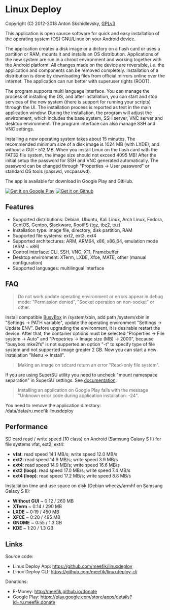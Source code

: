 # Linux Deploy

Copyright (C) 2012-2018  Anton Skshidlevsky, [GPLv3](https://github.com/meefik/linuxdeploy/blob/master/LICENSE)

This application is open source software for quick and easy installation of the operating system (OS) GNU/Linux on your Android device.

The application creates a disk image or a dictory on a flash card or uses a partition or RAM, mounts it and installs an OS distribution. Applications of the new system are run in a chroot environment and working together with the Android platform. All changes made on the device are reversible, i.e. the application and components can be removed completely. Installation of a distribution is done by downloading files from official mirrors online over the internet. The application can run better with superuser rights (ROOT).

The program supports multi language interface. You can manage the process of installing the OS, and after installation, you can start and stop services of the new system (there is support for running your scripts) through the UI. The installation process is reported as text in the main application window. During the installation, the program will adjust the environment, which includes the base system, SSH server, VNC server and desktop environment. The program interface can also manage SSH and VNC settings.

Installing a new operating system takes about 15 minutes. The recommended minimum size of a disk image is 1024 MB (with LXDE), and without a GUI - 512 MB. When you install Linux on the flash card with the FAT32 file system, the image size should not exceed 4095 MB! After the initial setup the password for SSH and VNC generated automatically. The password can be changed through "Properties -> User password" or standard OS tools (passwd, vncpasswd).

The app is available for download in Google Play and GitHub.

<a href="https://play.google.com/store/apps/details?id=ru.meefik.linuxdeploy"><img src="https://gist.githubusercontent.com/meefik/54a54afa7cc1dc600bdb855cb7895a4a/raw/ad617c006a1ac28d067c9a87cec60199ca8fef7c/get-it-on-google-play.png" alt="Get it on Google Play"></a>
<a href="https://github.com/meefik/linuxdeploy/releases/latest"><img src="https://gist.githubusercontent.com/meefik/54a54afa7cc1dc600bdb855cb7895a4a/raw/ad617c006a1ac28d067c9a87cec60199ca8fef7c/get-apk-from-github.png" alt="Get it on Github"></a>

## Features

- Supported distributions: Debian, Ubuntu, Kali Linux, Arch Linux, Fedora, CentOS, Gentoo, Slackware, RootFS (tgz, tbz2, txz)
- Installation type: image file, directory, disk partition, RAM
- Supported file systems: ext2, ext3, ext4
- Supported architectures: ARM, ARM64, x86, x86_64, emulation mode (ARM ~ x86)
- Control interface: CLI, SSH, VNC, X11, Framebuffer
- Desktop environment: XTerm, LXDE, Xfce, MATE, other (manual configuration)
- Supported languages: multilingual interface

## FAQ

> Do not work update operating environment or errors appear in debug mode: "Permission denied", "Socket operation on non-socket" or other.

Install compatible [BusyBox](https://github.com/meefik/busybox/releases) in /system/xbin, add path /system/xbin in "Settings -> PATH variable", update the operating environment "Settings -> Update ENV". Before upgrading the environment, it is desirable restart the device. After that, the container options must be selected "Properties -> File system -> Auto" and "Propetries -> Image size (MB) -> 2000", because "busybox mke2fs" is not supperted an option "-t" to specify type of file system and not supperted image greater 2 GB. Now you can start a new installation "Menu -> Install".

> Making an image on sdcard return an error "Read-only file system".

If you are using SuperSU utility you need to uncheck "mount namespace separation" in SuperSU settings. See [documentation](https://su.chainfire.eu/#how-mount).

> Installing an application on Google Play fails with the message "Unknown error code during application installation: -24".

You need to remove the application directory: /data/data/ru.meefik.linuxdeploy

## Performance

SD card read / write speed (10 class) on Android (Samsung Galaxy S II) for file systems vfat, ext2, ext4:
- **vfat**: read speed 14.1 MB/s; write speed 12.0 MB/s
- **ext2**: read speed 14.9 MB/s; write speed 3.9 MB/s
- **ext4**: read speed 14.9 MB/s; write speed 16.6 MB/s
- **ext2 (loop)**: read speed 17.0 MB/s; write speed 7.4 MB/s
- **ext4 (loop)**: read speed 17.2 MB/s; write speed 8.8 MB/s

Installation time and use space on disk (Debian wheezy/armhf on Samsung Galaxy S II):
- **Without GUI** ~ 0:12 / 260 MB
- **XTerm** ~ 0:14 / 290 MB
- **LXDE** ~ 0:19 / 450 MB
- **XFCE** ~ 0:20 / 495 MB
- **GNOME** ~ 0:55 / 1.3 GB
- **KDE** ~ 1:20 / 1.3 GB

## Links

Source code: 

- Linux Deploy App: <https://github.com/meefik/linuxdeploy>
- Linux Deploy CLI: <https://github.com/meefik/linuxdeploy-cli>

Donations:

- E-Money: <http://meefik.github.io/donate>
- Google Play: <https://play.google.com/store/apps/details?id=ru.meefik.donate>
